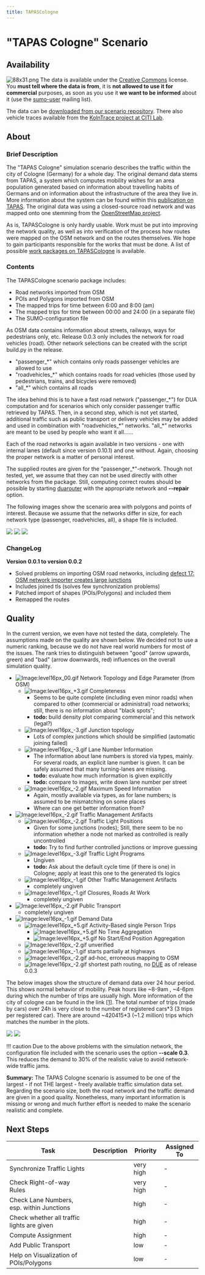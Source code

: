 ```yaml
---
title: TAPASCologne
---
```


# "TAPAS Cologne" Scenario

## Availability

![88x31.png](../../images/88x31.png "88x31.png") The data is available under the
[Creative Commons](https://creativecommons.org/licenses/by-nc-sa/3.0/)
license. You **must tell where the data is from**, it is **not allowed
to use it for commercial** purposes, as soon as you use it **we want to
be informed** about it (use the
[sumo-user](https://dev.eclipse.org/mailman/listinfo/sumo-user) mailing list).

The data can be [downloaded from our scenario
repository](https://sourceforge.net/projects/sumo/files/traffic_data/scenarios/TAPASCologne).
There also vehicle traces available from the [KolnTrace project at CITI
Lab](https://kolntrace.project.citi-lab.fr/).

## About

### Brief Description

The "TAPAS Cologne" simulation scenario describes the traffic within the
city of Cologne (Germany) for a whole day. The original demand data
stems from TAPAS, a system which computes mobility wishes for an area
population generated based on information about travelling habits of
Germans and on information about the infrastructure of the area they
live in. More information about the system can be found within this
[publication on
TAPAS](https://elib.dlr.de/45058/02/SRL_81_-_Beitrag_Varschen.pdf). The
original data was using a closed-source road network and was mapped onto
one stemming from the [OpenStreetMap
project](https://www.openstreetmap.de/).

As is, TAPASCologne is only hardly usable. Work must be put into
improving the network quality, as well as into verification of the
process how routes were mapped on the OSM network and on the routes
themselves. We hope to gain participants responsible for the works that
must be done. A list of possible [work packages on
TAPASCologne](#next_steps) is available.

### Contents

The TAPASCologne scenario package includes:

- Road networks imported from OSM
- POIs and Polygons imported from OSM
- The mapped trips for time between 6:00 and 8:00 (am)
- The mapped trips for time between 00:00 and 24:00 (in a separate file)
- The SUMO-configuration file

As OSM data contains information about streets, railways, ways for
pedestrians only, etc. Release 0.0.3 only includes the network for road
vehicles (road). Other network selections can be created with the script
build.py in the release.

- "passenger_\*" which contains only roads passenger vehicles are
  allowed to use
- "roadvehicles_\*" which contains roads for road vehicles (those
  used by pedestrians, trains, and bicycles were removed)
- "all_\*" which contains all roads

The idea behind this is to have a fast road network ("passenger_\*")
for DUA computation and for scenarios which only consider passenger
traffic retrieved by TAPAS. Then, in a second step, which is not yet
started, additional traffic such as public transport or delivery
vehicles may be added and used in combination with "roadvehicles_\*"
networks. "all_\*" networks are meant to be used by people who want it
all......

Each of the road networks is again available in two versions - one with
internal lanes (default since version 0.10.1) and one without. Again,
choosing the proper network is a matter of personal interest.

The supplied routes are given for the "passenger_\*"-network. Though
not tested, yet, we assume that they can not be used directly with other
networks from the package. Still, computing correct routes should be
possible by starting [duarouter](../../duarouter.md) with the
appropriate network and **--repair** option.

The following images show the scenario area with polygons and points of
interest. Because we assume that the networks differ in size, for each
network type (passenger, roadvehicles, all), a shape file is included.

![](../../images/Tapas_0_0_2_shapes1.gif) ![](../../images/Tapas_0_0_2_shapes2.gif)
![](../../images/Tapas_0_0_2_shapes3.gif)


### ChangeLog

**Version 0.0.1 to version 0.0.2**

- Solved problems on importing OSM road networks, including
  [defect 17: OSM network importer creates large
  junctions](https://github.com/eclipse/sumo/issues/17)
- Includes joined tls (solves few synchronization problems)
- Patched import of shapes (POIs/Polygons) and included them
- Remapped the routes

## Quality

In the current version, we even have not tested the data, completely.
The assumptions made on the quality are shown below. We decided not to
use a numeric ranking, because we do not have real world numbers for
most of the issues. The rank tries to distinguish between "good" (arrow
upwards, green) and "bad" (arrow downwards, red) influences on the
overall simulation quality.

- ![Image:level16px_00.gif](../../images/Level16px_00.gif "Image:level16px_00.gif") Network Topology and Edge Parameter (from OSM)
  - ![Image:level16px_+3.gif](../../images/level16px_+3.gif "Image:level16px_+3.gif") Completeness
    - Seems to be quite complete (including even minor roads) when
      compared to other (commercial or administral) road networks;
      still, there is no information about "black spots";
    - **todo:** build density plot comparing commercial and this
      network (legal?)
  - ![Image:level16px_-3.gif](../../images/Level16px_-3.gif "Image:level16px_-3.gif") Junction topology
    - Lots of complex junctions which should be simplified
      (automatic joining failed)
  - ![Image:level16px_-3.gif](../../images/Level16px_-3.gif "Image:level16px_-3.gif") Lane Number Information
    - The information about lane numbers is stored via types,
      mainly. For several roads, an explicit lane number is
      given. It can be safely assumed that many turning-lanes are
      missing.
    - **todo:** evaluate how much information is given explicitly
    - **todo:** compare to images, write down lane number per
      street
  - ![Image:level16px_-2.gif](../../images/Level16px_-2.gif "Image:level16px_-2.gif") Maximum Speed Information
    - Again, mostly available via types, as for lane numbers; is
      assumed to be mismatching on some places
    - Where can one get better information from?
- ![Image:level16px_-2.gif](../../images/Level16px_-2.gif "Image:level16px_-2.gif") Traffic Management Artifacts
  - ![Image:level16px_-2.gif](../../images/Level16px_-2.gif "Image:level16px_-2.gif") Traffic Light Positions
    - Given for some junctions (nodes); Still, there seem to be no
      information whether a node not marked as controlled is
      really uncontrolled
    - **todo:** Try to find further controlled junctions or
      improve guessing
  - ![Image:level16px_-3.gif](../../images/Level16px_-3.gif "Image:level16px_-3.gif") Traffic Light Programs
    - Ungiven
    - **todo:** Ask about the default cycle time (if there is one)
      in Cologne; apply at least this one to the generated tls
      logics
  - ![Image:level16px_-1.gif](../../images/Level16px_-1.gif "Image:level16px_-1.gif") Other Traffic Management Artifacts
    - completely ungiven
  - ![Image:level16px_-1.gif](../../images/Level16px_-1.gif "Image:level16px_-1.gif") Closures, Roads At Work
    - completely ungiven
- ![Image:level16px_-2.gif](../../images/Level16px_-2.gif "Image:level16px_-2.gif") Public Transport
  - completely ungiven
- ![Image:level16px_-1.gif](../../images/Level16px_-1.gif "Image:level16px_-1.gif") Demand Data
  - ![Image:level16px_+5.gif](../../images/level16px_+5.gif "Image:level16px_+5.gif") Activity-Based single Person Trips
    - ![Image:level16px_+5.gif](../../images/level16px_+5.gif
      "Image:level16px_+5.gif") No Time Aggregation
    - ![Image:level16px_+5.gif](../../images/level16px_+5.gif
      "Image:level16px_+5.gif") No Start/End Position Aggregation
  - ![Image:level16px_-2.gif](../../images/Level16px_-2.gif "Image:level16px_-2.gif") unverified
  - ![Image:level16px_-1.gif](../../images/Level16px_-1.gif "Image:level16px_-1.gif") starts partially at highways
  - ![Image:level16px_-2.gif](../../images/Level16px_-2.gif "Image:level16px_-2.gif") ad-hoc, erroneous mapping to OSM
  - ![Image:level16px_-2.gif](../../images/Level16px_-2.gif "Image:level16px_-2.gif") shortest path routing, no [DUE](../../duarouter.md) as of release 0.0.3

The below images show the structure of demand data over 24 hour period.
This shows normal behavior of mobility. Peak hours like \~8-9am ,
\~4-6pm during which the number of trips are usually high. More
information of the city of cologne can be found in the link
[\[1\]](https://www.stadt-koeln.de/mediaasset/content/pdf15/stadtkoeln_zahlenspiegel_e_bfrei.pdf).
The total number of trips (made by cars) over 24h is very close to the
number of registered cars\*3 (3 trips per registered car). There are
around \~420415\*3 (\~1.2 million) trips which matches the number in the
plots.

![](../../images/Average_24h.jpg) ![](../../images/Per_second_dep.jpg)

!!! caution
    Due to the above problems with the simulation network, the configuration file included with the scenario uses the option **--scale 0.3**. This reduces the demand to 30% of the realistic value to avoid network-wide traffic jams.

**Summary:** The TAPAS Cologne scenario is assumed to be one of the
largest - if not THE largest - freely available traffic simulation data
set. Regarding the scenario size, both the road network and the traffic
demand are given in a good quality. Nonetheless, many important
information is missing or wrong and much further effort is needed to
make the scenario realistic and complete.

## Next Steps

| Task                                       | Description | Priority  | Assigned To |
| ------------------------------------------ | ----------- | --------- | ----------- |
| Synchronize Traffic Lights                 |             | very high | \-          |
| Check Right-of-way Rules                   |             | very high | \-          |
| Check Lane Numbers, esp. within Junctions  |             | high      | \-          |
| Check whether all traffic lights are given |             | high      | \-          |
| Compute Assignment                         |             | high      | \-          |
| Add Public Transport                       |             | low       | \-          |
| Help on Visualization of POIs/Polygons     |             | low       | \-          |